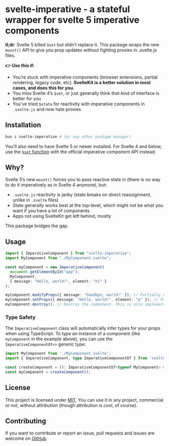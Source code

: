 # svelte-imperative - a stateful wrapper for svelte 5 imperative components

**tl;dr**: Svelte 5 killed `$set` but didn’t replace it. This package wraps the new `mount()` API to give you prop updates without fighting proxies in .svelte.js files.

**👉 Use this if:**

- You’re stuck with imperative components (browser extensions, partial rendering, legacy code, etc). **SvelteKit is a better solution in most cases, and does this for you.**
- You miss Svelte 4’s `$set`, or just generally think that kind of interface is better for you
- You’ve tried `$state` for reactivity with imperative components in `.svelte.js` and now hate proxies

## Installation

```bash
bun i svelte-imperative # (or any other package manager)
```

You'll also need to have Svelte 5 or newer installed. For Svelte 4 and below, use the [`$set` function](https://svelte.dev/docs/svelte/legacy-component-api#$set) with the official imperative component API instead.

## Why?

Svelte 5’s new `mount()` forces you to pass reactive state in (there is no way to do it imperatively as in Svelte 4 anymore), but:

- `.svelte.js` reactivity is janky (state breaks on direct reassignment, unlike in `.svelte` files)
- State generally works best at the top-level, which might not be what you want if you have a lot of components
- Apps not using SvelteKit get left behind, mostly

This package bridges the gap.

## Usage

```ts
import { ImperativeComponent } from "svelte-imperative";
import MyComponent from "./MyComponent.svelte";

const myComponent = new ImperativeComponent(
  document.getElementById("app"),
  MyComponent,
  { message: "Hello, world!", element: "h1" }
);

myComponent.modifyProps({ message: "Goodbye, world!" }); // Partially update props. Becomes { message: 'Goodbye, world!', element: 'h1' }
myComponent.setProps({ message: "Hello, world!", element: "p" }); // Fully update props. Becomes { message: 'Hello, world!', element: 'p' }
myComponent.destroy(); // Destroy the component. This is also implemented in the destructor method.
```

### Type Safety

The `ImperativeComponent` class will automatically infer types for your props when using TypeScript. To type an instance of a component (like `myComponent` in the example above), you can use the `ImperativeComponentOf<>` generic type:

```ts
import MyComponent from './MyComponent.svelte';
import { ImperativeComponent, type ImperativeComponentOf } from 'svelte-imperative';

const createComponent = (): ImperativeComponentOf<typeof MyComponent> => new ImperativeComponent(...);
const myComponent = createComponent();
```

## License

This project is licensed under [MIT](./LICENSE). You can use it in any project, commercial or not, without attribution (though attribution is cool, of course).

## Contributing

If you want to contribute or report an issue, pull requests and issues are welcome on [GitHub](https://github.com/ezShroom/svelte-imperative).
